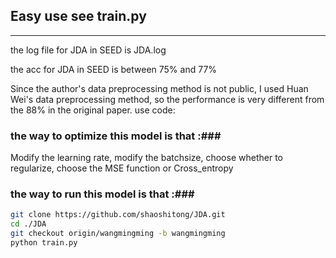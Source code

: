 ## Easy use see train.py ##

------------------------------

the log file for JDA in SEED is JDA.log

the acc for JDA in SEED is between 75% and 77%

Since the author's data preprocessing method is not public, I used Huan Wei's data preprocessing method, so the performance is very different from the 88% in the original paper.
use code:

### the way to optimize this model is that :###

Modify the learning rate, modify the batchsize, choose whether to regularize, choose the MSE function or Cross_entropy


### the way to run this model is that :###

```bash
git clone https://github.com/shaoshitong/JDA.git
cd ./JDA
git checkout origin/wangmingming -b wangmingming
python train.py
```


